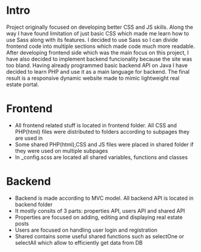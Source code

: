 # Intro
Project originally focused on developing better CSS and JS skills. Along the way I have found limitation of just basic CSS which made me learn how to use Sass along with its features.
I decided to use Sass so I can divide frontend code into multiple sections which made code much more readable. 
After developing frontend side which was the main focus on this project, I have also decided to implement backend funcionality because the site was too bland.
Having already programmed basic backend API on Java I have decided to learn PHP and use it as a main language for backend.
The final result is a responsive dynamic website made to mimic lightweight real estate portal.

# Frontend
- All frontend related stuff is located in frontend folder. All CSS and PHP(html) files were distributed to folders according to subpages they are used in
- Some shared PHP(html),CSS and JS files were placed in shared folder if they were used on multiple subpages
- In _config.scss are located all shared variables, functions and classes

# Backend
- Backend is made according to MVC model. All backend API is located in backend folder
- It mostly consits of 3 parts: properties API, users API and shared API
- Properties are focused on adding, editing and displaying real estate posts
- Users are focused on handling user login and registration
- Shared contains some useful shared functions such as selectOne or selectAll which allow to efficiently get data from DB
